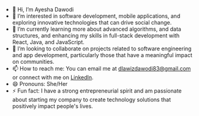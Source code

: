 - 👋 Hi, I’m Ayesha Dawodi
- 👀 I’m interested in software development, mobile applications, and exploring innovative technologies that can drive social change.
- 🌱 I’m currently learning more about advanced algorithms, and data structures, and enhancing my skills in full-stack development with React, Java, and JavaScript.
- 💞️ I’m looking to collaborate on projects related to software engineering and app development, particularly those that have a meaningful impact on communities.
- 📫 How to reach me: You can email me at dlawizdawodi83@gmail.com or connect with me on [LinkedIn](https://linkedin.com/in/ayesha-dawodi).
- 😄 Pronouns: She/Her
- ⚡ Fun fact:  I have a strong entrepreneurial spirit and am passionate about starting my company to create technology solutions that positively impact people's lives.

<!---
dlawiz83/dlawiz83 is a ✨ special ✨ repository because its `README.md` (this file) appears on your GitHub profile.
You can click the Preview link to take a look at your changes.
--->
